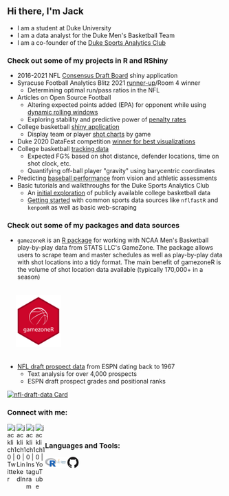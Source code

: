 ## Hi there, I'm Jack

- I am a student at Duke University
- I am a data analyst for the Duke Men's Basketball Team
- I am a co-founder of the [Duke Sports Analytics Club](http://www.dukesportsanalytics.com/home)

### Check out some of my projects in R and RShiny

- 2016-2021 NFL [Consensus Draft Board](https://jacklich10.xyz/shiny/consensus_bb/) shiny application
- Syracuse Football Analytics Blitz 2021 [runner-up](https://github.com/JackLich10/JackLich10/blob/main/syracuse_football_analytics_blitz/Syracuse%20Football%20Analtyics.pdf)/Room 4 winner
  - Determining optimal run/pass ratios in the NFL
- Articles on Open Source Football
  - Altering expected points added (EPA) for opponent while using [dynamic rolling windows](https://www.opensourcefootball.com/posts/2020-12-29-exploring-rolling-averages-of-epa/)
  - Exploring stability and predictive power of [penalty rates](https://www.opensourcefootball.com/posts/2021-01-21-exploring-stability-and-predictive-power-of-penalties-in-the-nfl/)
- College basketball [shiny application](https://jacklich10.shinyapps.io/Duke_Basketball/)
  - Display team or player [shot charts](https://github.com/JackLich10/JackLich10/blob/main/DukeZionWilliamsonShotChart201819.pdf) by game
- Duke 2020 DataFest competition [winner for best visualizations](https://www2.stat.duke.edu/datafest-covid19/projects/AmericasNextTopModellers_slides.pdf)
- College basketball [tracking data](https://bigdata.duke.edu/sites/bigdata.duke.edu/files/site-images/Team22bExecSumm.pdf)
  - Expected FG% based on shot distance, defender locations, time on shot clock, etc.
  - Quantifying off-ball player "gravity" using barycentric coordinates
- Predicting [baseball performance](https://bigdata.duke.edu/sites/bigdata.duke.edu/files/site-images/Poster%20Presentation%20Team%2018.pdf) from vision and athletic assessments
- Basic tutorials and walkthroughs for the Duke Sports Analytics Club
  - An [initial exploration](http://www.dukesportsanalytics.com/tutorial_post) of publicly available college basketball data
  - [Getting started](https://github.com/Duke-Sports-Analytics-Club/sports-analytics-walkthrough) with common sports data sources like `nflfastR` and `kenpomR` as well as basic web-scraping

### Check out some of my packages and data sources

- `gamezoneR` is an [R package](https://jacklich10.github.io/gamezoneR/index.html) for working with NCAA Men's Basketball play-by-play data from STATS LLC's GameZone. The package allows users to scrape team and master schedules as well as play-by-play data with shot locations into a tidy format. The main benefit of gamezoneR is the volume of shot location data available (typically 170,000+ in a season)

<a href='http://jacklich10.github.io/gamezoneR'><img src='gamezoneR.png' style="float:center;margin:20px" height="120" /></a>

- [NFL draft prospect data](https://www.kaggle.com/jacklichtenstein/espn-nfl-draft-prospect-data) from ESPN dating back to 1967
  - Text analysis for over 4,000 prospects
  - ESPN draft prospect grades and positional ranks

[![nfl-draft-data Card](https://github-readme-stats.vercel.app/api/pin/?username=JackLich10&repo=nfl-draft-data&hide_border=true&show_icons=true&theme=monokai)](https://github.com/JackLich10/nfl-draft-data)

### Connect with me:

[<img align="left" alt="jacklich10 | Twitter" width="22px" src="https://cdn.jsdelivr.net/npm/simple-icons@v3/icons/twitter.svg" />][twitter]
[<img align="left" alt="jacklich10 | LinkedIn" width="22px" src="https://cdn.jsdelivr.net/npm/simple-icons@v3/icons/linkedin.svg" />][linkedin]
[<img align="left" alt="jacklich10 | Instagram" width="22px" src="https://cdn.jsdelivr.net/npm/simple-icons@v3/icons/instagram.svg" />][instagram]
[<img align="left" alt="jacklich10 | YouTube" width="22px" src="https://cdn.jsdelivr.net/npm/simple-icons@v3/icons/youtube.svg" />][youtube]

<br />

### Languages and Tools:

<img align="left" alt="R" width="26px" src="https://raw.githubusercontent.com/github/explore/80688e429a7d4ef2fca1e82350fe8e3517d3494d/topics/r/r.png" />
<img align="left" alt="Java" width="26px" src="https://raw.githubusercontent.com/github/explore/80688e429a7d4ef2fca1e82350fe8e3517d3494d/topics/java/java.png" />
<img align="left" alt="GitHub" width="26px" src="https://raw.githubusercontent.com/github/explore/78df643247d429f6cc873026c0622819ad797942/topics/github/github.png" />

<br />
<br />

[twitter]: https://twitter.com/jacklich10
[youtube]: https://youtube.com/channel/UCi8Xt7Iz9gSjzpA2orPBRYA
[instagram]: https://instagram.com/jack_lich/
[linkedin]: https://linkedin.com/in/jack-lichtenstein-55756a155/

